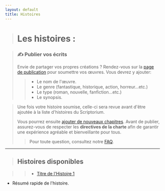 ```yaml
---
layout: default
title: Histoires
---
```

> # Les histoires :

> ### ✍️ Publier vos écrits
> Envie de partager vos propres créations ? Rendez-vous sur la [page de publication](histoires/create-story.md) pour soumettre vos œuvres.
> Vous devrez y ajouter:
>> - Le nom de l'œuvre.
>> - Le genre (fantastique, historique, action, horreur...etc.)
>> - Le type (roman, nouvelle, fanfiction...etc.)
>> - Le synopsis.

> Une fois votre histoire soumise, celle-ci sera revue avant d'être ajoutée à la liste d'histoires du Scriptorium.
>
> Vous pourrez ensuite [ajouter de nouveaux chapitres](histoires/nom-histoire-1/create-chapter.md).
> Avant de publier, assurez-vous de respecter les **directives de la charte** afin de garantir une expérience agréable et bienveillante pour tous.
> 
> > Pour toute question, consultez notre [FAQ](faq.md).

---

> ## Histoires disponibles

>>- [Titre de l'Histoire 1](histoires/nom-histoire-1)
  - Résumé rapide de l'histoire.

